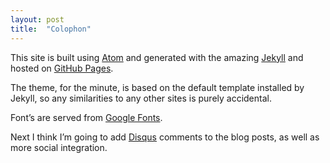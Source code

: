 ```yaml
---
layout: post
title:  "Colophon"
---
```

This site is built using [Atom](http://atom.io) and generated with the amazing [Jekyll](http://jekyllrb.com/) and hosted on [GitHub Pages](http://pages.github.com).

The theme, for the minute, is based on the default template installed by Jekyll, so any similarities to any other sites is purely accidental.

Font&rsquo;s are served from [Google Fonts](https://www.google.com/fonts).

Next I think I&rsquo;m going to add [Disqus](https://disqus.com/) comments to the blog posts, as well as more social integration.
